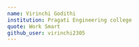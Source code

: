 ```yaml
---
name: Virinchi Godithi
institution: Pragati Engineering college
quote: Work Smart
github_user: virinchi2305
---
```


